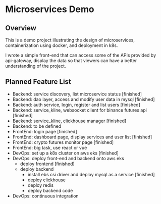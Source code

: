 # Microservices Demo

## Overview

This is a demo project illustrating the design of microservices, containerization using docker, and deployment in k8s.

I wrote a simple front-end that can access some of the APIs provided by api-gateway, display the data so that viewers can have a better understanding of the project.


## Planned Feature List
- Backend: service discovery, list microservice status [finished]
- Backend: dao layer, access and modify user data in mysql [finished]
- Backend: auth service, login, register and list users [finished]
- Backend: service_kline, websocket client for binance futures api [finished]
- Backend: service_kline, clickhouse manager [finished]
- Backend: to be defined
- FrontEnd: login page [finished]
- FrontEnd: dashboard page, display services and user list [finished]
- FrontEnd: crypto futures monitor page [finished]
- FrontEnd: big task, use react or vue
- DevOps: set up a k8s cluster on aws eks [finished]
- DevOps: deploy front-end and backend onto aws eks
  - deploy frontend [finished]
  - deploy backend
    - install ebs csi driver and deploy mysql as a service [finished]
    - deploy clickhouse
    - deploy redis
    - deploy backend code
- DevOps: continuous integration

